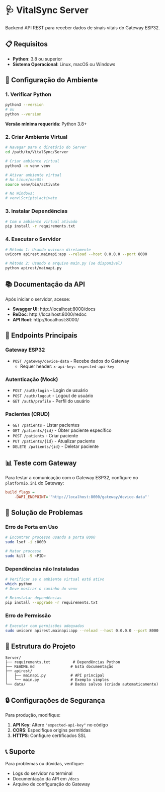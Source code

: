 # 🩺 VitalSync Server

Backend API REST para receber dados de sinais vitais do Gateway ESP32.

## 📋 Requisitos

- **Python**: 3.8 ou superior
- **Sistema Operacional**: Linux, macOS ou Windows

## 🚀 Configuração do Ambiente

### 1. Verificar Python

```bash
python3 --version
# ou
python --version
```

**Versão mínima requerida**: Python 3.8+

### 2. Criar Ambiente Virtual

```bash
# Navegar para o diretório do Server
cd /path/to/VitalSync/Server

# Criar ambiente virtual
python3 -m venv venv

# Ativar ambiente virtual
# No Linux/macOS:
source venv/bin/activate

# No Windows:
# venv\Scripts\activate
```

### 3. Instalar Dependências

```bash
# Com o ambiente virtual ativado
pip install -r requirements.txt
```

### 4. Executar o Servidor

```bash
# Método 1: Usando uvicorn diretamente
uvicorn apirest.mainapi:app --reload --host 0.0.0.0 --port 8000

# Método 2: Usando o arquivo main.py (se disponível)
python apirest/mainapi.py
```

## 📚 Documentação da API

Após iniciar o servidor, acesse:

- **Swagger UI**: http://localhost:8000/docs
- **ReDoc**: http://localhost:8000/redoc
- **API Root**: http://localhost:8000/

## 🔧 Endpoints Principais

### Gateway ESP32
- `POST /gateway/device-data` - Recebe dados do Gateway
  - Requer header: `x-api-key: expected-api-key`

### Autenticação (Mock)
- `POST /auth/login` - Login de usuário
- `POST /auth/logout` - Logout de usuário
- `GET /auth/profile` - Perfil do usuário

### Pacientes (CRUD)
- `GET /patients` - Listar pacientes
- `GET /patients/{id}` - Obter paciente específico
- `POST /patients` - Criar paciente
- `PUT /patients/{id}` - Atualizar paciente
- `DELETE /patients/{id}` - Deletar paciente

## 📊 Teste com Gateway

Para testar a comunicação com o Gateway ESP32, configure no `platformio.ini` do Gateway:

```ini
build_flags = 
    -DAPI_ENDPOINT='"http://localhost:8000/gateway/device-data"'
```

## 🐛 Solução de Problemas

### Erro de Porta em Uso
```bash
# Encontrar processo usando a porta 8000
sudo lsof -i :8000

# Matar processo
sudo kill -9 <PID>
```

### Dependências não Instaladas
```bash
# Verificar se o ambiente virtual está ativo
which python
# Deve mostrar o caminho do venv

# Reinstalar dependências
pip install --upgrade -r requirements.txt
```

### Erro de Permissão
```bash
# Executar com permissões adequadas
sudo uvicorn apirest.mainapi:app --reload --host 0.0.0.0 --port 8000
```

## 📝 Estrutura do Projeto

```
Server/
├── requirements.txt          # Dependências Python
├── README.md                # Esta documentação
├── apirest/
│   ├── mainapi.py           # API principal
│   └── main.py              # Exemplo simples
└── data/                    # Dados salvos (criado automaticamente)
```

## 🔒 Configurações de Segurança

Para produção, modifique:

1. **API Key**: Altere `"expected-api-key"` no código
2. **CORS**: Especifique origins permitidas
3. **HTTPS**: Configure certificados SSL

## 📞 Suporte

Para problemas ou dúvidas, verifique:
- Logs do servidor no terminal
- Documentação da API em `/docs`
- Arquivo de configuração do Gateway
